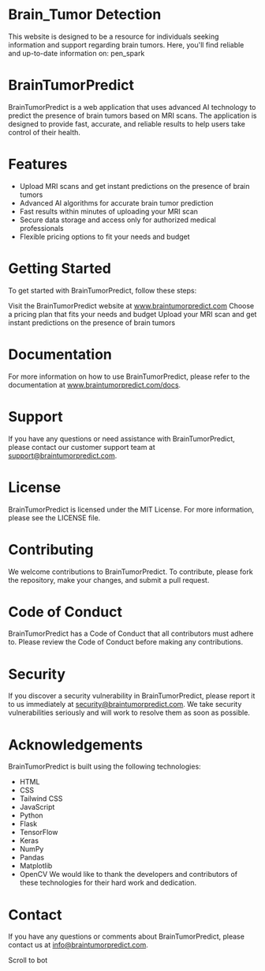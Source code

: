 # Brain_Tumor Detection 
 This website is designed to be a resource for individuals seeking information and support regarding brain tumors. Here, you'll find reliable and up-to-date information on:  pen_spark
# BrainTumorPredict
BrainTumorPredict is a web application that uses advanced AI technology to predict the presence of brain tumors based on MRI scans. The application is designed to provide fast, accurate, and reliable results to help users take control of their health.

# Features
* Upload MRI scans and get instant predictions on the presence of brain tumors
* Advanced AI algorithms for accurate brain tumor prediction
* Fast results within minutes of uploading your MRI scan
* Secure data storage and access only for authorized medical professionals
* Flexible pricing options to fit your needs and budget
# Getting Started
To get started with BrainTumorPredict, follow these steps:

Visit the BrainTumorPredict website at www.braintumorpredict.com
Choose a pricing plan that fits your needs and budget
Upload your MRI scan and get instant predictions on the presence of brain tumors
# Documentation
For more information on how to use BrainTumorPredict, please refer to the documentation at www.braintumorpredict.com/docs.

# Support
If you have any questions or need assistance with BrainTumorPredict, please contact our customer support team at support@braintumorpredict.com.

# License
BrainTumorPredict is licensed under the MIT License. For more information, please see the LICENSE file.

# Contributing
We welcome contributions to BrainTumorPredict. To contribute, please fork the repository, make your changes, and submit a pull request.

# Code of Conduct
BrainTumorPredict has a Code of Conduct that all contributors must adhere to. Please review the Code of Conduct before making any contributions.

# Security
If you discover a security vulnerability in BrainTumorPredict, please report it to us immediately at security@braintumorpredict.com. We take security vulnerabilities seriously and will work to resolve them as soon as possible.

# Acknowledgements
BrainTumorPredict is built using the following technologies:

* HTML
* CSS
* Tailwind CSS
* JavaScript
* Python
* Flask
* TensorFlow
* Keras
* NumPy
* Pandas
* Matplotlib
* OpenCV
We would like to thank the developers and contributors of these technologies for their hard work and dedication.

# Contact
If you have any questions or comments about BrainTumorPredict, please contact us at info@braintumorpredict.com.



Scroll to bot
